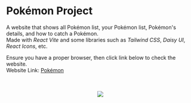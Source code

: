 # Pokémon Project

A website that shows all Pokémon list, your Pokémon list, Pokémon's details, and how to catch a Pokémon. <br />
Made with *React Vite* and some libraries such as *Tailwind CSS*, *Daisy UI*, *React Icons*, etc.  

Ensure you have a proper browser, then click link below to check the website. <br />
Website Link: [Pokémon]()
<br /><br /><br />
<p align="center">
  <a href="https://skillicons.dev">
    <img src="https://skillicons.dev/icons?i=html,css,ts,react,vite,tailwind&perline=3" />
  </a>
</p>
